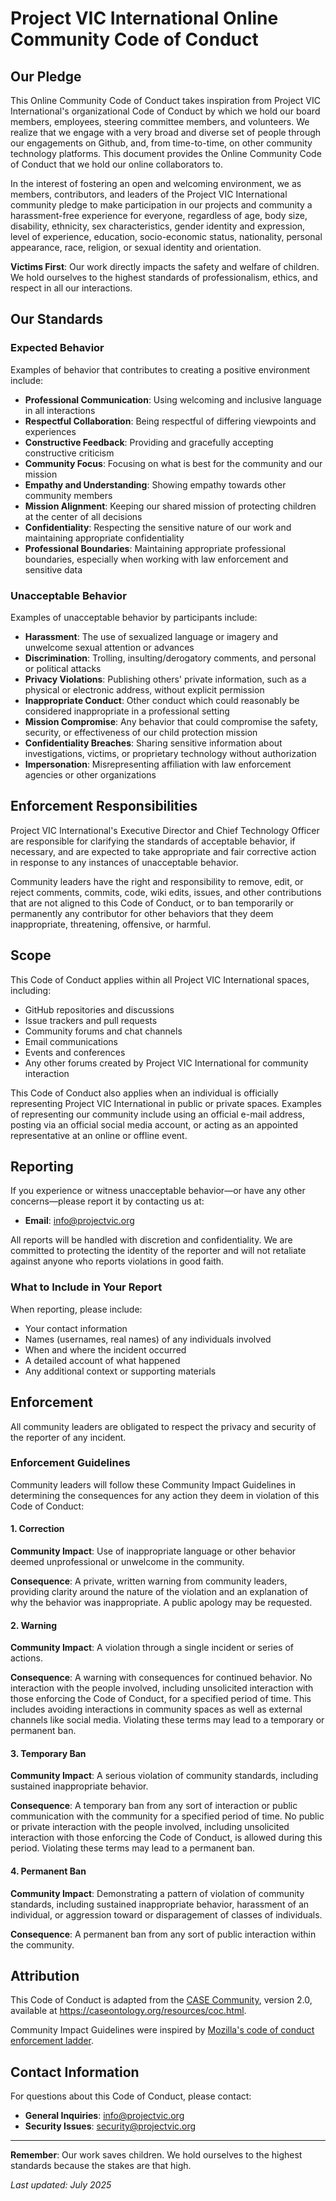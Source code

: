 # Project VIC International Online Community Code of Conduct

## Our Pledge
This Online Community Code of Conduct takes inspiration from Project VIC International's organizational Code of Conduct by which we hold our board members, employees, steering committee members, and volunteers. We realize that we engage with a very broad and diverse set of people through our engagements on Github, and, from time-to-time, on other community technology platforms. This document provides the Online Community Code of Conduct that we hold our online collaborators to.

In the interest of fostering an open and welcoming environment, we as members, contributors, and leaders of the Project VIC International community pledge to make participation in our projects and community a harassment-free experience for everyone, regardless of age, body size, disability, ethnicity, sex characteristics, gender identity and expression, level of experience, education, socio-economic status, nationality, personal appearance, race, religion, or sexual identity and orientation.

**Victims First**: Our work directly impacts the safety and welfare of children. We hold ourselves to the highest standards of professionalism, ethics, and respect in all our interactions.

## Our Standards

### Expected Behavior

Examples of behavior that contributes to creating a positive environment include:

* **Professional Communication**: Using welcoming and inclusive language in all interactions
* **Respectful Collaboration**: Being respectful of differing viewpoints and experiences
* **Constructive Feedback**: Providing and gracefully accepting constructive criticism
* **Community Focus**: Focusing on what is best for the community and our mission
* **Empathy and Understanding**: Showing empathy towards other community members
* **Mission Alignment**: Keeping our shared mission of protecting children at the center of all decisions
* **Confidentiality**: Respecting the sensitive nature of our work and maintaining appropriate confidentiality
* **Professional Boundaries**: Maintaining appropriate professional boundaries, especially when working with law enforcement and sensitive data

### Unacceptable Behavior

Examples of unacceptable behavior by participants include:

* **Harassment**: The use of sexualized language or imagery and unwelcome sexual attention or advances
* **Discrimination**: Trolling, insulting/derogatory comments, and personal or political attacks
* **Privacy Violations**: Publishing others' private information, such as a physical or electronic address, without explicit permission
* **Inappropriate Conduct**: Other conduct which could reasonably be considered inappropriate in a professional setting
* **Mission Compromise**: Any behavior that could compromise the safety, security, or effectiveness of our child protection mission
* **Confidentiality Breaches**: Sharing sensitive information about investigations, victims, or proprietary technology without authorization
* **Impersonation**: Misrepresenting affiliation with law enforcement agencies or other organizations

## Enforcement Responsibilities

Project VIC International's Executive Director and Chief Technology Officer are responsible for clarifying the standards of acceptable behavior, if necessary, and are expected to take appropriate and fair corrective action in response to any instances of unacceptable behavior.

Community leaders have the right and responsibility to remove, edit, or reject comments, commits, code, wiki edits, issues, and other contributions that are not aligned to this Code of Conduct, or to ban temporarily or permanently any contributor for other behaviors that they deem inappropriate, threatening, offensive, or harmful.

## Scope

This Code of Conduct applies within all Project VIC International spaces, including:

* GitHub repositories and discussions
* Issue trackers and pull requests
* Community forums and chat channels
* Email communications
* Events and conferences
* Any other forums created by Project VIC International for community interaction

This Code of Conduct also applies when an individual is officially representing Project VIC International in public or private spaces. Examples of representing our community include using an official e-mail address, posting via an official social media account, or acting as an appointed representative at an online or offline event.

## Reporting

If you experience or witness unacceptable behavior—or have any other concerns—please report it by contacting us at:

* **Email**: info@projectvic.org

All reports will be handled with discretion and confidentiality. We are committed to protecting the identity of the reporter and will not retaliate against anyone who reports violations in good faith.

### What to Include in Your Report

When reporting, please include:

* Your contact information
* Names (usernames, real names) of any individuals involved
* When and where the incident occurred
* A detailed account of what happened
* Any additional context or supporting materials

## Enforcement

All community leaders are obligated to respect the privacy and security of the reporter of any incident.

### Enforcement Guidelines

Community leaders will follow these Community Impact Guidelines in determining the consequences for any action they deem in violation of this Code of Conduct:

#### 1. Correction
**Community Impact**: Use of inappropriate language or other behavior deemed unprofessional or unwelcome in the community.

**Consequence**: A private, written warning from community leaders, providing clarity around the nature of the violation and an explanation of why the behavior was inappropriate. A public apology may be requested.

#### 2. Warning
**Community Impact**: A violation through a single incident or series of actions.

**Consequence**: A warning with consequences for continued behavior. No interaction with the people involved, including unsolicited interaction with those enforcing the Code of Conduct, for a specified period of time. This includes avoiding interactions in community spaces as well as external channels like social media. Violating these terms may lead to a temporary or permanent ban.

#### 3. Temporary Ban
**Community Impact**: A serious violation of community standards, including sustained inappropriate behavior.

**Consequence**: A temporary ban from any sort of interaction or public communication with the community for a specified period of time. No public or private interaction with the people involved, including unsolicited interaction with those enforcing the Code of Conduct, is allowed during this period. Violating these terms may lead to a permanent ban.

#### 4. Permanent Ban
**Community Impact**: Demonstrating a pattern of violation of community standards, including sustained inappropriate behavior, harassment of an individual, or aggression toward or disparagement of classes of individuals.

**Consequence**: A permanent ban from any sort of public interaction within the community.

## Attribution

This Code of Conduct is adapted from the [CASE Community](https://caseontology.org/), version 2.0, available at https://caseontology.org/resources/coc.html.

Community Impact Guidelines were inspired by [Mozilla's code of conduct enforcement ladder](https://github.com/mozilla/diversity).

## Contact Information

For questions about this Code of Conduct, please contact:

* **General Inquiries**: info@projectvic.org
* **Security Issues**: security@projectvic.org

---

**Remember**: Our work saves children. We hold ourselves to the highest standards because the stakes are that high.

*Last updated: July 2025*
